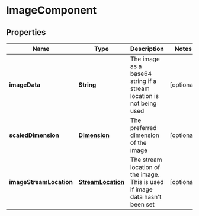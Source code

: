 
# ImageComponent

## Properties
Name | Type | Description | Notes
------------ | ------------- | ------------- | -------------
**imageData** | **String** | The image as a base64 string if a stream location is not being used |  [optional]
**scaledDimension** | [**Dimension**](Dimension.md) | The preferred dimension of the image |  [optional]
**imageStreamLocation** | [**StreamLocation**](StreamLocation.md) | The stream location of the image. This is used if image data hasn&#39;t been set |  [optional]



